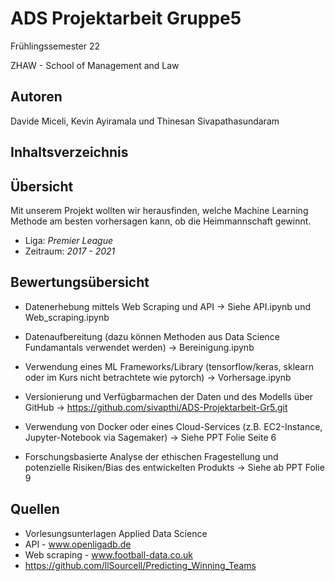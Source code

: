 # ADS Projektarbeit Gruppe5
Frühlingssemester 22 <p>ZHAW - School of Management and Law

## Autoren
Davide Miceli, Kevin Ayiramala und Thinesan Sivapathasundaram
  
## Inhaltsverzeichnis


## Übersicht
Mit unserem Projekt wollten wir herausfinden, welche Machine Learning Methode am besten vorhersagen kann, ob die Heimmannschaft gewinnt.
* Liga: *Premier League*
* Zeitraum: *2017 - 2021*




















## Bewertungsübersicht
* Datenerhebung mittels Web Scraping und  API 
-> Siehe API.ipynb und Web_scraping.ipynb

* Datenaufbereitung (dazu können Methoden aus Data Science Fundamantals verwendet werden) 
-> Bereinigung.ipynb

* Verwendung eines ML Frameworks/Library (tensorflow/keras, sklearn oder im Kurs nicht betrachtete wie pytorch) 
-> Vorhersage.ipynb

* Versionierung und Verfügbarmachen der Daten und des Modells über GitHub 
-> https://github.com/sivapthi/ADS-Projektarbeit-Gr5.git

* Verwendung von Docker oder eines Cloud-Services (z.B. EC2-Instance, Jupyter-Notebook via Sagemaker) 
-> Siehe PPT Folie Seite 6

* Forschungsbasierte Analyse der ethischen Fragestellung und potenzielle Risiken/Bias des entwickelten Produkts 
-> Siehe ab PPT Folie 9

## Quellen
- Vorlesungsunterlagen Applied Data Science
- API - www.openligadb.de
- Web scraping - www.football-data.co.uk
- https://github.com/llSourcell/Predicting_Winning_Teams
